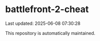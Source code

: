 # battlefront-2-cheat

Last updated: 2025-06-08 07:30:28

This repository is automatically maintained.

